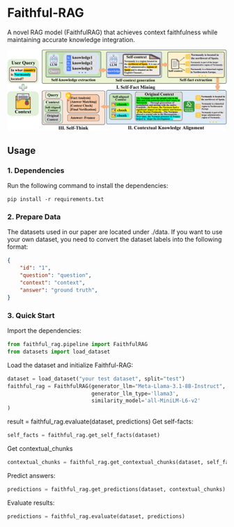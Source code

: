 # Faithful-RAG
A novel RAG model (FaithfulRAG) that achieves context faithfulness while maintaining accurate knowledge integration.

![image](./pipeline.jpg)


## Usage
### 1. Dependencies
Run the following command to install the dependencies:
```shell
pip install -r requirements.txt
```
### 2. Prepare Data
The datasets used in our paper are located under ./data. If you want to use your own dataset, you need to convert the dataset labels into the following format:
```json
{
    "id": "1",
    "question": "question",
    "context": "context",
    "answer": "ground truth",
}
```
### 3. Quick Start
Import the dependencies:
```python
from faithful_rag.pipeline import FaithfulRAG
from datasets import load_dataset
```
Load the dataset and initialize Faithful-RAG:
```python
dataset = load_dataset("your test dataset", split="test")
faithful_rag = FaithfulRAG(generator_llm="Meta-Llama-3.1-8B-Instruct",
                           generator_llm_type='llama3',
                           similarity_model='all-MiniLM-L6-v2'
)
```


result = faithful_rag.evaluate(dataset, predictions)
Get self-facts:
```python
self_facts = faithful_rag.get_self_facts(dataset)

```
Get contextual_chunks
```python
contextual_chunks = faithful_rag.get_contextual_chunks(dataset, self_facts)
```
Predict answers:
```python
predictions = faithful_rag.get_predictions(dataset, contextual_chunks)
```
Evaluate results:
```python
predictions = faithful_rag.evaluate(dataset, predictions)
```
